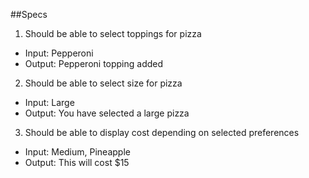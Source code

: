 ##Specs
1. Should be able to select toppings for pizza
  * Input: Pepperoni
  * Output: Pepperoni topping added

2. Should be able to select size for pizza
  * Input: Large
  * Output: You have selected a large pizza

3. Should be able to display cost depending on selected preferences
  * Input: Medium, Pineapple
  * Output: This will cost $15
